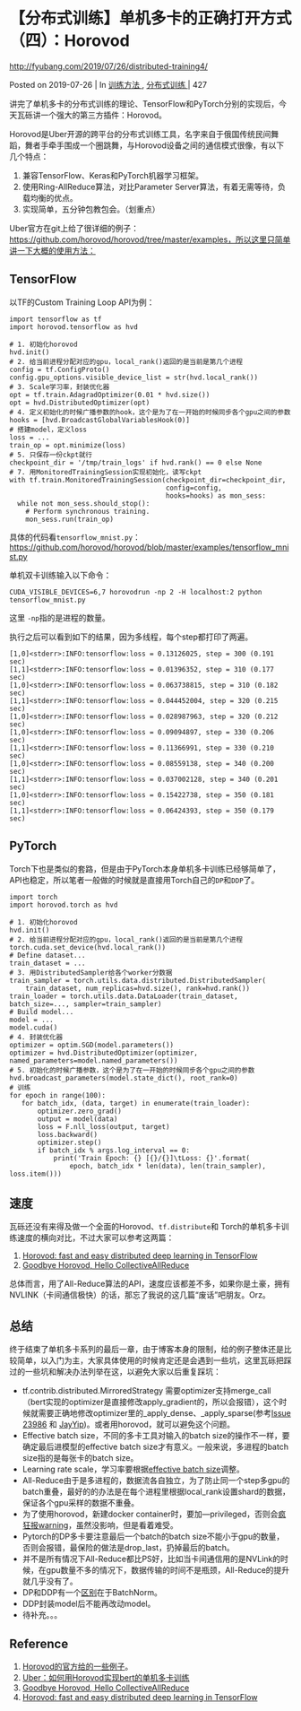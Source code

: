 # 【分布式训练】单机多卡的正确打开方式（四）：Horovod

 http://fyubang.com/2019/07/26/distributed-training4/

Posted on 2019-07-26 | In [训练方法 ](http://fyubang.com/categories/训练方法/), [分布式训练 ](http://fyubang.com/categories/训练方法/分布式训练/)| 427

讲完了单机多卡的分布式训练的理论、TensorFlow和PyTorch分别的实现后，今天瓦砾讲一个强大的第三方插件：Horovod。

Horovod是Uber开源的跨平台的分布式训练工具，名字来自于俄国传统民间舞蹈，舞者手牵手围成一个圈跳舞，与Horovod设备之间的通信模式很像，有以下几个特点：

1. 兼容TensorFlow、Keras和PyTorch机器学习框架。
2. 使用Ring-AllReduce算法，对比Parameter Server算法，有着无需等待，负载均衡的优点。
3. 实现简单，五分钟包教包会。（划重点）

Uber官方在git上给了很详细的例子： https://github.com/horovod/horovod/tree/master/examples，所以这里只简单讲一下大概的使用方法：

## TensorFlow

以TF的Custom Training Loop API为例：

```
import tensorflow as tf
import horovod.tensorflow as hvd

# 1. 初始化horovod
hvd.init()
# 2. 给当前进程分配对应的gpu，local_rank()返回的是当前是第几个进程
config = tf.ConfigProto()
config.gpu_options.visible_device_list = str(hvd.local_rank())
# 3. Scale学习率，封装优化器
opt = tf.train.AdagradOptimizer(0.01 * hvd.size())
opt = hvd.DistributedOptimizer(opt)
# 4. 定义初始化的时候广播参数的hook，这个是为了在一开始的时候同步各个gpu之间的参数
hooks = [hvd.BroadcastGlobalVariablesHook(0)]
# 搭建model，定义loss
loss = ...
train_op = opt.minimize(loss)
# 5. 只保存一份ckpt就行
checkpoint_dir = '/tmp/train_logs' if hvd.rank() == 0 else None
# 7. 用MonitoredTrainingSession实现初始化，读写ckpt
with tf.train.MonitoredTrainingSession(checkpoint_dir=checkpoint_dir,
                                       config=config,
                                       hooks=hooks) as mon_sess:
  while not mon_sess.should_stop():
    # Perform synchronous training.
    mon_sess.run(train_op)
```



具体的代码看`tensorflow_mnist.py`：https://github.com/horovod/horovod/blob/master/examples/tensorflow_mnist.py

单机双卡训练输入以下命令：

```
CUDA_VISIBLE_DEVICES=6,7 horovodrun -np 2 -H localhost:2 python tensorflow_mnist.py
```



这里 `-np`指的是进程的数量。

执行之后可以看到如下的结果，因为多线程，每个step都打印了两遍。

```
[1,0]<stderr>:INFO:tensorflow:loss = 0.13126025, step = 300 (0.191 sec)
[1,1]<stderr>:INFO:tensorflow:loss = 0.01396352, step = 310 (0.177 sec)
[1,0]<stderr>:INFO:tensorflow:loss = 0.063738815, step = 310 (0.182 sec)
[1,1]<stderr>:INFO:tensorflow:loss = 0.044452004, step = 320 (0.215 sec)
[1,0]<stderr>:INFO:tensorflow:loss = 0.028987963, step = 320 (0.212 sec)
[1,0]<stderr>:INFO:tensorflow:loss = 0.09094897, step = 330 (0.206 sec)
[1,1]<stderr>:INFO:tensorflow:loss = 0.11366991, step = 330 (0.210 sec)
[1,0]<stderr>:INFO:tensorflow:loss = 0.08559138, step = 340 (0.200 sec)
[1,1]<stderr>:INFO:tensorflow:loss = 0.037002128, step = 340 (0.201 sec)
[1,0]<stderr>:INFO:tensorflow:loss = 0.15422738, step = 350 (0.181 sec)
[1,1]<stderr>:INFO:tensorflow:loss = 0.06424393, step = 350 (0.179 sec)
```

## PyTorch

Torch下也是类似的套路，但是由于PyTorch本身单机多卡训练已经够简单了，API也稳定，所以笔者一般做的时候就是直接用Torch自己的`DP`和`DDP`了。

```
import torch
import horovod.torch as hvd

# 1. 初始化horovod
hvd.init()
# 2. 给当前进程分配对应的gpu，local_rank()返回的是当前是第几个进程
torch.cuda.set_device(hvd.local_rank())
# Define dataset...
train_dataset = ...
# 3. 用DistributedSampler给各个worker分数据
train_sampler = torch.utils.data.distributed.DistributedSampler(
    train_dataset, num_replicas=hvd.size(), rank=hvd.rank())
train_loader = torch.utils.data.DataLoader(train_dataset, batch_size=..., sampler=train_sampler)
# Build model...
model = ...
model.cuda()
# 4. 封装优化器
optimizer = optim.SGD(model.parameters())
optimizer = hvd.DistributedOptimizer(optimizer, named_parameters=model.named_parameters())
# 5. 初始化的时候广播参数，这个是为了在一开始的时候同步各个gpu之间的参数
hvd.broadcast_parameters(model.state_dict(), root_rank=0)
# 训练
for epoch in range(100):
   for batch_idx, (data, target) in enumerate(train_loader):
       optimizer.zero_grad()
       output = model(data)
       loss = F.nll_loss(output, target)
       loss.backward()
       optimizer.step()
       if batch_idx % args.log_interval == 0:
           print('Train Epoch: {} [{}/{}]\tLoss: {}'.format(
               epoch, batch_idx * len(data), len(train_sampler), loss.item()))
```

## 速度

瓦砾还没有来得及做一个全面的Horovod、`tf.distribute`和 Torch的单机多卡训练速度的横向对比，不过大家可以参考这两篇：

1. [Horovod: fast and easy distributed deep learning in TensorFlow](https://arxiv.org/pdf/1802.05799.pdf)
2. [Goodbye Horovod, Hello CollectiveAllReduce](https://www.logicalclocks.com/goodbye-horovod-hello-tensorflow-collectiveallreduce/)

总体而言，用了All-Reduce算法的API，速度应该都差不多，如果你是土豪，拥有NVLINK（卡间通信极快）的话，那忘了我说的这几篇“废话”吧朋友。Orz。

## 总结

终于结束了单机多卡系列的最后一章，由于博客本身的限制，给的例子整体还是比较简单，以入门为主，大家具体使用的时候肯定还是会遇到一些坑，这里瓦砾把踩过的一些坑和解决办法列举在这，以避免大家以后重复踩坑：

- tf.contrib.distributed.MirroredStrategy 需要optimizer支持merge_call（bert实现的optimizer是直接修改apply_gradient的，所以会报错），这个时候就需要正确地修改optimizer里的_apply_dense、_apply_sparse(参考[Issue 23986](https://github.com/tensorflow/tensorflow/issues/23986) 和 [JayYip](https://github.com/JayYip/bert-multitask-learning/blob/master/bert_multitask_learning/optimizer.py))。或者用horovod，就可以避免这个问题。
- Effective batch size，不同的多卡工具对输入的batch size的操作不一样，要确定最后进模型的effective batch size才有意义。一般来说，多进程的batch size指的是每张卡的batch size。
- Learning rate scale，学习率要根据[effective batch size](https://github.com/tensorflow/tensorflow/blob/master/tensorflow/contrib/distribute/README.md)调整。
- All-Reduce由于是多进程的，数据流各自独立，为了防止同一个step多gpu的batch重叠，最好的的办法是在每个进程里根据local_rank设置shard的数据，保证各个gpu采样的数据不重叠。
- 为了使用horovod，新建docker container时，要加—privileged，否则会[疯狂报warning](https://github.com/horovod/horovod/issues/653)，虽然没影响，但是看着难受。
- Pytorch的DP多卡要注意最后一个batch的batch size不能小于gpu的数量，否则会报错，最保险的做法是drop_last，扔掉最后的batch。
- 并不是所有情况下All-Reduce都比PS好，比如当卡间通信用的是NVLink的时候，在gpu数量不多的情况下，数据传输的时间不是瓶颈，All-Reduce的提升就几乎没有了。
- DP和DDP有一个[区别](https://discuss.pytorch.org/t/training-performance-degrades-with-distributeddataparallel/47152)在于BatchNorm。
- DDP封装model后不能再改动model。
- 待补充。。。

## Reference

1. [Horovod的官方给的一些例子](https://github.com/horovod/horovod/tree/master/examples)。
2. [Uber：如何用Horovod实现bert的单机多卡训练](https://lambdalabs.com/blog/bert-multi-gpu-implementation-using-tensorflow-and-horovod-with-code/)
3. [Goodbye Horovod, Hello CollectiveAllReduce](https://www.logicalclocks.com/goodbye-horovod-hello-tensorflow-collectiveallreduce/)
4. [Horovod: fast and easy distributed deep learning in TensorFlow](https://arxiv.org/pdf/1802.05799.pdf)